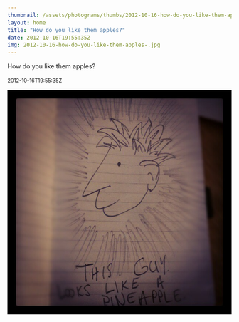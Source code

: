 ```yaml
---
thumbnail: /assets/photograms/thumbs/2012-10-16-how-do-you-like-them-apples-.jpg
layout: home
title: "How do you like them apples?"
date: 2012-10-16T19:55:35Z
img: 2012-10-16-how-do-you-like-them-apples-.jpg
---
```


How do you like them apples?

<small>2012-10-16T19:55:35Z</small>

![How do you like them apples?](/assets/photograms/original/2012-10-16-how-do-you-like-them-apples-.jpg)
